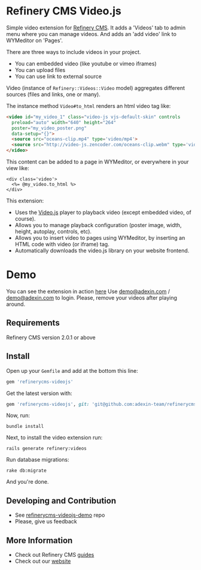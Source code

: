 # Refinery CMS Video.js
Simple video extension for [Refinery CMS](http://refinerycms.com).
It adds a 'Videos' tab to admin menu where you can manage videos.
And adds an 'add video' link to WYMeditor on 'Pages'.

There are three ways to include videos in your project.
- You can embedded video (like youtube or vimeo iframes)
- You can upload files
- You can use link to external source

Video (instance of `Refinery::Videos::Video` model) aggregates different sources (files and links, one or many).

The instance method `Video#to_html` renders an html video tag like:

```html
<video id="my_video_1" class="video-js vjs-default-skin" controls
  preload="auto" width="640" height="264"
  poster="my_video_poster.png"
  data-setup="{}">
  <source src="oceans-clip.mp4" type='video/mp4'>
  <source src="http://video-js.zencoder.com/oceans-clip.webm" type='video/webm'>
</video>
```

This content can be added to a page in WYMeditor, or everywhere in your view like:

```erb
<div class='video'>
  <%= @my_video.to_html %>
</div>
```

This extension: 
  * Uses the [Video.js](http:videojs.com) player to playback video (except embedded video, of course).
  * Allows you to manage playback configuration (poster image, width, height, autoplay, controls, etc).
  * Allows you to insert video to pages using WYMeditor, by inserting an HTML code with video (or iframe) tag.
  * Automatically downloads the video.js library on your website frontend.

# Demo
You can see the extension in action [here](http://refinerycms-videojs-demo.herokuapp.com/refinery/videos)
Use demo@adexin.com / demo@adexin.com to login.
Please, remove your videos after playing around.

## Requirements
Refinery CMS version 2.0.1 or above

## Install
Open up your ``Gemfile`` and add at the bottom this line:

```ruby
gem 'refinerycms-videojs'
```
Get the latest version with:
```ruby
gem 'refinerycms-videojs', git: 'git@github.com:adexin-team/refinerycms-videojs.git'
```

Now, run: 

    bundle install

Next, to install the video extension run:

    rails generate refinery:videos

Run database migrations:

    rake db:migrate

And you're done.

## Developing and Contribution
- See [refinerycms-videojs-demo](https://github.com/antonmi/refinerycms-videojs-demo) repo
- Please, give us feedback

## More Information
- Check out Refinery CMS [guides](http://refinerycms.com/guides)
- Check out our [website](http://adexin.com)
